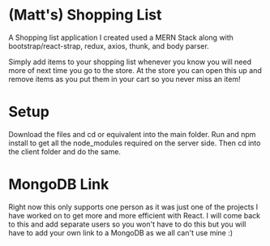 # (Matt's) Shopping List

A Shopping list application I created used a MERN Stack along with bootstrap/react-strap, redux, axios, thunk, and body parser.

Simply add items to your shopping list whenever you know you will need more of next time you go to the store.
At the store you can open this up and remove items as you put them in your cart so you never miss an item!

# Setup

Download the files and cd or equivalent into the main folder. Run and npm install to get all the node_modules required on the server side.
Then cd into the client folder and do the same.

# MongoDB Link

Right now this only supports one person as it was just one of the projects I have worked on to get more and more efficient with React.
I will come back to this and add separate users so you won't have to do this but you will have to add your own link to a MongoDB as we all can't use mine :)

